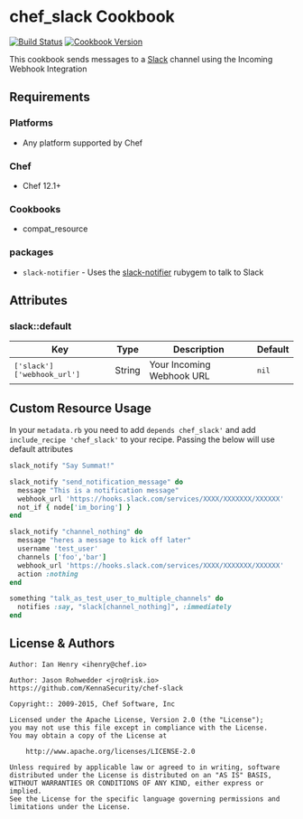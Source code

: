 # chef_slack Cookbook

[![Build Status](https://travis-ci.org/chef-cookbooks/chef_slack.svg?branch=master)](https://travis-ci.org/chef-cookbooks/chef_slack) [![Cookbook Version](https://img.shields.io/cookbook/v/chef_slack.svg)](https://supermarket.chef.io/cookbooks/chef_slack)

This cookbook sends messages to a [Slack](http://www.slack.com) channel using the Incoming Webhook Integration

## Requirements

### Platforms

- Any platform supported by Chef

### Chef

- Chef 12.1+

### Cookbooks

- compat_resource

### packages

- `slack-notifier` - Uses the [slack-notifier](https://github.com/stevenosloan/slack-notifier.git) rubygem to talk to Slack

## Attributes

### slack::default

Key                               | Type   | Description               | Default
--------------------------------- | ------ | ------------------------- | ------------
<tt>['slack']['webhook_url']</tt> | String | Your Incoming Webhook URL | <tt>nil</tt>

## Custom Resource Usage

In your `metadata.rb` you need to add `depends chef_slack'` and add `include_recipe 'chef_slack'` to your recipe. Passing the below will use default attributes

```ruby
slack_notify "Say Summat!"
```

```ruby
slack_notify "send_notification_message" do
  message "This is a notification message"
  webhook_url 'https://hooks.slack.com/services/XXXX/XXXXXXX/XXXXXX'
  not_if { node['im_boring'] }
end
```

```ruby
slack_notify "channel_nothing" do
  message "heres a message to kick off later"
  username 'test_user'
  channels ['foo','bar']
  webhook_url 'https://hooks.slack.com/services/XXXX/XXXXXXX/XXXXXX'
  action :nothing
end

something "talk_as_test_user_to_multiple_channels" do
  notifies :say, "slack[channel_nothing]", :immediately
end
```

## License & Authors

```
Author: Ian Henry <ihenry@chef.io>

Author: Jason Rohwedder <jro@risk.io> https://github.com/KennaSecurity/chef-slack

Copyright:: 2009-2015, Chef Software, Inc

Licensed under the Apache License, Version 2.0 (the "License");
you may not use this file except in compliance with the License.
You may obtain a copy of the License at

    http://www.apache.org/licenses/LICENSE-2.0

Unless required by applicable law or agreed to in writing, software
distributed under the License is distributed on an "AS IS" BASIS,
WITHOUT WARRANTIES OR CONDITIONS OF ANY KIND, either express or implied.
See the License for the specific language governing permissions and
limitations under the License.
```
